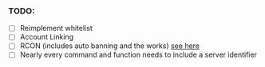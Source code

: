 ### TODO:
- [ ] Reimplement whitelist
- [ ] Account Linking
- [ ] RCON (includes auto banning and the works) [see here](https://discord.com/channels/920776187884732556/942514230358331412/1254605923343929344)
- [ ] Nearly every command and function needs to include a server identifier